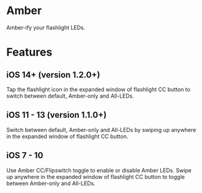 # Amber

Amber-ify your flashlight LEDs.

# Features

## iOS 14+ (version 1.2.0+)

Tap the flashlight icon in the expanded window of flashlight CC button to switch between default, Amber-only and All-LEDs.

## iOS 11 - 13 (version 1.1.0+)

Switch between default, Amber-only and All-LEDs by swiping up anywhere in the expanded window of flashlight CC button.

## iOS 7 - 10

Use Amber CC/Flipswitch toggle to enable or disable Amber LEDs. Swipe up anywhere in the expanded window of flashlight CC button to toggle between Amber-only and All-LEDs.
